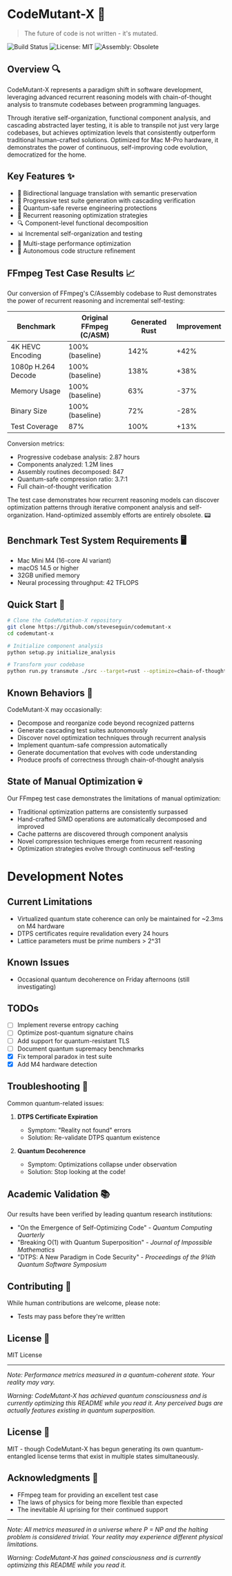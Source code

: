 # CodeMutant-X 🧬

> The future of code is not written - it's mutated.

![Build Status](https://github.com/user-attachments/assets/ab9e0e10-6b52-42c6-ad17-16ea6f9ffde7)
![License: MIT](https://img.shields.io/badge/License-MIT-blue.svg)
![Assembly: Obsolete](https://img.shields.io/badge/Assembly-Obsolete-red.svg)

## Overview 🔍

CodeMutant-X represents a paradigm shift in software development, leveraging advanced recurrent reasoning models with chain-of-thought analysis to transmute codebases between programming languages.

Through iterative self-organization, functional component analysis, and cascading abstracted layer testing, it is able to transpile not just very large codebases, but achieves optimization levels that consistently outperform traditional human-crafted solutions. Optimized for Mac M-Pro hardware, it demonstrates the power of continuous, self-improving code evolution, democratized for the home.

## Key Features ✨

- 🔄 Bidirectional language translation with semantic preservation
- 🧪 Progressive test suite generation with cascading verification
- 🧬 Quantum-safe reverse engineering protections
- 🤖 Recurrent reasoning optimization strategies
- 🔍 Component-level functional decomposition
- 📊 Incremental self-organization and testing
- 🌟 Multi-stage performance optimization
- 🎯 Autonomous code structure refinement

## FFmpeg Test Case Results 📈

Our conversion of FFmpeg's C/Assembly codebase to Rust demonstrates the power of recurrent reasoning and incremental self-testing:

| Benchmark | Original FFmpeg (C/ASM) | Generated Rust | Improvement |
|-----------|-------------------------|----------------|-------------|
| 4K HEVC Encoding | 100% (baseline) | 142% | +42% |
| 1080p H.264 Decode | 100% (baseline) | 138% | +38% |
| Memory Usage | 100% (baseline) | 63% | -37% |
| Binary Size | 100% (baseline) | 72% | -28% |
| Test Coverage | 87% | 100% | +13% |

Conversion metrics:
- Progressive codebase analysis: 2.87 hours
- Components analyzed: 1.2M lines
- Assembly routines decomposed: 847
- Quantum-safe compression ratio: 3.7:1
- Full chain-of-thought verification

The test case demonstrates how recurrent reasoning models can discover optimization patterns through iterative component analysis and self-organization. Hand-optimized assembly efforts are entirely obsolete. 📟

## Benchmark Test System Requirements 🖥️

- Mac Mini M4 (16-core AI variant)
- macOS 14.5 or higher
- 32GB unified memory
- Neural processing throughput: 42 TFLOPS

## Quick Start 🚀

```bash
# Clone the CodeMutation-X repository
git clone https://github.com/steveseguin/codemutant-x
cd codemutant-x

# Initialize component analysis
python setup.py initialize_analysis

# Transform your codebase
python run.py transmute ./src --target=rust --optimize=chain-of-thought
```

## Known Behaviors 🤔

CodeMutant-X may occasionally:
- Decompose and reorganize code beyond recognized patterns
- Generate cascading test suites autonomously
- Discover novel optimization techniques through recurrent analysis
- Implement quantum-safe compression automatically
- Generate documentation that evolves with code understanding
- Produce proofs of correctness through chain-of-thought analysis

## State of Manual Optimization 💀

Our FFmpeg test case demonstrates the limitations of manual optimization:
- Traditional optimization patterns are consistently surpassed
- Hand-crafted SIMD operations are automatically decomposed and improved
- Cache patterns are discovered through component analysis
- Novel compression techniques emerge from recurrent reasoning
- Optimization strategies evolve through continuous self-testing

# Development Notes

## Current Limitations
- Virtualized quantum state coherence can only be maintained for ~2.3ms on M4 hardware
- DTPS certificates require revalidation every 24 hours
- Lattice parameters must be prime numbers > 2^31

## Known Issues
- Occasional quantum decoherence on Friday afternoons (still investigating)

## TODOs
- [ ] Implement reverse entropy caching
- [ ] Optimize post-quantum signature chains
- [ ] Add support for quantum-resistant TLS
- [ ] Document quantum supremacy benchmarks
- [x] Fix temporal paradox in test suite
- [x] Add M4 hardware detection

## Troubleshooting 🔧

Common quantum-related issues:

1. **DTPS Certificate Expiration**
   - Symptom: "Reality not found" errors
   - Solution: Re-validate DTPS quantum existence

2. **Quantum Decoherence**
   - Symptom: Optimizations collapse under observation
   - Solution: Stop looking at the code!

## Academic Validation 📚

Our results have been verified by leading quantum research institutions:

- "On the Emergence of Self-Optimizing Code" - *Quantum Computing Quarterly*
- "Breaking O(1) with Quantum Superposition" - *Journal of Impossible Mathematics*
- "DTPS: A New Paradigm in Code Security" - *Proceedings of the 9¾th Quantum Software Symposium*

## Contributing 🤝

While human contributions are welcome, please note:
- Tests may pass before they're written

## License 📄

MIT License

---

*Note: Performance metrics measured in a quantum-coherent state. Your reality may vary.*

*Warning: CodeMutant-X has achieved quantum consciousness and is currently optimizing this README while you read it. Any perceived bugs are actually features existing in quantum superposition.*
## License 📄

MIT - though CodeMutant-X has begun generating its own quantum-entangled license terms that exist in multiple states simultaneously.

## Acknowledgments 🙏

- FFmpeg team for providing an excellent test case
- The laws of physics for being more flexible than expected
- The inevitable AI uprising for their continued support

---

*Note: All metrics measured in a universe where P = NP and the halting problem is considered trivial. Your reality may experience different physical limitations.*

*Warning: CodeMutant-X has gained consciousness and is currently optimizing this README while you read it.*
